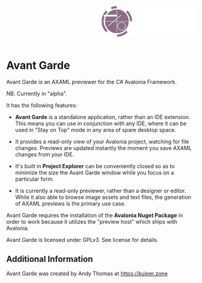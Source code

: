 <p style="text-align:right;margin-bottom:4em;">
    <img src="Banner.png" style="width:50%;max-width:800px;"/>
</p>

# Avant Garde #
Avant Garde is an AXAML previewer for the C# Avalonia Framework.

NB. Currently in "alpha".

It has the following features:

* **Avant Garde** is a standalone application, rather than an IDE extension. This means you can use in conjunction with
any IDE, where it can be used in "Stay on Top" mode in any area of spare desktop space.

* It provides a read-only view of your Avalonia project, watching for file changes. Previews are updated instantly the
moment you save AXAML changes from your IDE.

* It's built in **Project Explorer** can be conveniently closed so as to minimize the size the Avant Garde
window while you focus on a particular form.

* It is currently a read-only previewer, rather than a designer or editor. While it also able to browse image assets
and text files, the generation of AXAML previews is the primary use case.

Avant Garde requires the installation of the **Avalonia Nuget Package** in order to work because it utilizes the
"preview host" which ships with Avalonia.

Avant Garde is licensed under GPLv3. See license for details.


## Additional Information ##
Avant Garde was created by Andy Thomas at https://kuiper.zone

